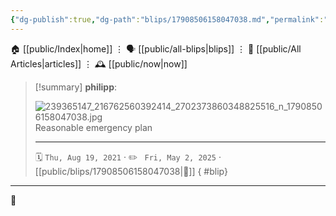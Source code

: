 ```yaml
---
{"dg-publish":true,"dg-path":"blips/17908506158047038.md","permalink":"/blips/17908506158047038/","title":"philipp on instagram @ 2021-08-19"}
---
```



<div class="transclusion internal-embed is-loaded"><div class="markdown-embed">




🏠 [[public/Index\|home]]  ⋮ 🗣️ [[public/all-blips\|blips]] ⋮  📝 [[public/All Articles\|articles]]  ⋮ 🕰️ [[public/now\|now]]


</div></div>


> [!summary] **philipp**:
>
> ![239365147_216762560392414_2702373860348825516_n_17908506158047038.jpg](/img/user/attachments/239365147_216762560392414_2702373860348825516_n_17908506158047038.jpg)
> Reasonable emergency plan
> - - -
>
> 🗓️ <code>Thu, Aug 19, 2021</code>  · ✏️ <code> Fri, May 2, 2025</code>  · [[public/blips/17908506158047038\|🔗]]
{ #blip}


- - -

 👾
